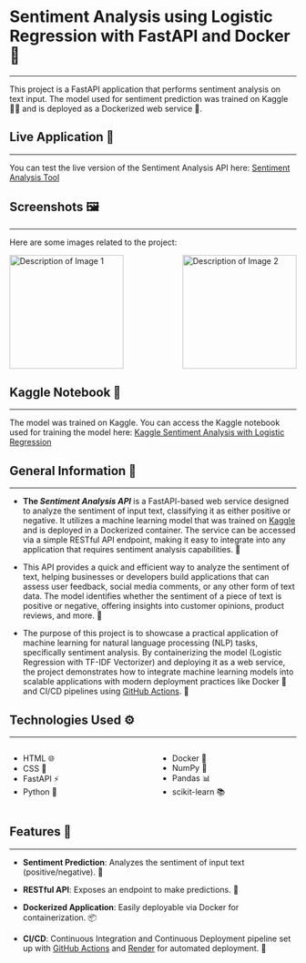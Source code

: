 <h1>Sentiment Analysis using Logistic Regression with FastAPI and Docker 🚀</h1>
<hr>
<p>This project is a FastAPI application that performs sentiment analysis on text input. The model used for sentiment prediction was trained on Kaggle 🧑‍💻 and is deployed as a Dockerized web service 🐳.</p>

<h2>Live Application 🔗</h2>
<hr>
<p>You can test the live version of the Sentiment Analysis API here: <a href="https://sentimentanalysiswithfastapianddocker.onrender.com/" target="_blank">Sentiment Analysis Tool</a></p>

<h2>Screenshots 🖼️</h2>
<hr>
<p>Here are some images related to the project:</p>

<div style="display: flex; justify-content: space-between; gap: 20px;">
    <!-- Image Block 1 -->
    <div>
        <img src="https://i.imgur.com/HKZJ1wY.png" alt="Description of Image 1" width="200">
    </div>
    <div>
        <img src="https://i.imgur.com/SqP4aP7.png" alt="Description of Image 2" width="200">
    </div>
</div>

<h2>Kaggle Notebook 📒</h2>
<hr>
<p>The model was trained on Kaggle. You can access the Kaggle notebook used for training the model here: <a href="https://www.kaggle.com/code/monishar729735/sentiment-analysis-with-logistic-regression" target="_blank">Kaggle Sentiment Analysis with Logistic Regression</a></p>

<h2>General Information 📘</h2>
<hr>
<ul>
    <li><strong>The <i>Sentiment Analysis API</i></strong> is a FastAPI-based web service designed to analyze the sentiment of input text, classifying it as either positive or negative. It utilizes a machine learning model that was trained on <a href="https://www.kaggle.com" target="_blank">Kaggle</a> and is deployed in a Dockerized container. The service can be accessed via a simple RESTful API endpoint, making it easy to integrate into any application that requires sentiment analysis capabilities. 🧠</li>
</ul>
<ul>
    <li>This API provides a quick and efficient way to analyze the sentiment of text, helping businesses or developers build applications that can assess user feedback, social media comments, or any other form of text data. The model identifies whether the sentiment of a piece of text is positive or negative, offering insights into customer opinions, product reviews, and more. 💬</li>
</ul>
<ul>
    <li>The purpose of this project is to showcase a practical application of machine learning for natural language processing (NLP) tasks, specifically sentiment analysis. By containerizing the model (Logistic Regression with TF-IDF Vectorizer) and deploying it as a web service, the project demonstrates how to integrate machine learning models into scalable applications with modern deployment practices like Docker 🐋 and CI/CD pipelines using <a href="https://github.com/features/actions" target="_blank">GitHub Actions</a>. 🔄</li>
</ul>

<h2>Technologies Used ⚙️</h2>
<hr>
<div style="display: flex; flex-wrap: wrap; gap: 20px;">
    <div style="flex: 1; min-width: 200px;">
        <ul>
            <li>HTML 🌐</li>
            <li>CSS 🎨</li>
            <li>FastAPI ⚡</li>
            <li>Python 🐍</li>
        </ul>
    </div>
    <div style="flex: 1; min-width: 200px;">
        <ul>
            <li>Docker 🐳</li>
            <li>NumPy 🔢</li>
            <li>Pandas 📊</li>
            <li>scikit-learn 📚</li>
        </ul>
    </div>
</div>


<h2>Features 🌟</h2>
<hr>
<ul>
    <li><strong>Sentiment Prediction</strong>: Analyzes the sentiment of input text (positive/negative). 📝</li>
</ul>
<ul>
    <li><strong>RESTful API</strong>: Exposes an endpoint to make predictions. 🔌</li>
</ul>
<ul>
    <li><strong>Dockerized Application</strong>: Easily deployable via Docker for containerization. 📦</li>
</ul>
<ul>
    <li><strong>CI/CD</strong>: Continuous Integration and Continuous Deployment pipeline set up with <a href="https://github.com/features/actions" target="_blank">GitHub Actions</a> and <a href="https://render.com" target="_blank">Render</a> for automated deployment. 🔄</li>
</ul>
